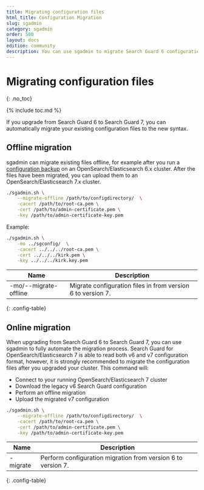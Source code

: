 ```yaml
---
title: Migrating configuration files
html_title: Configuration Migration
slug: sgadmin
category: sgadmin
order: 500
layout: docs
edition: community
description: You can use sgadmin to migrate Search Guard 6 configuration files to the Search Guard 7 format automatically.
---
```

<!---
Copyright 2020 floragunn GmbH
-->

# Migrating configuration files
{: .no_toc}

{% include toc.md %}

If you upgrade from Search Guard 6 to Search Guard 7, you can automatically migrate your existing configuration files to the new syntax.

## Offline migration

sgadmin can migrate existing files offline, for example after you run a [configuration backup](configuration_sgadmin_configuration_changes.md) on an OpenSearch/Elasticsearch 6.x cluster. After the files have been migrated, you can upload them to an OpenSearch/Elasticsearch 7.x cluster. 

```bash
./sgadmin.sh \
    --migrate-offline /path/to/configdirectory/  \
    -cacert /path/to/root-ca.pem \
    -cert /path/to/admin-certificate.pem \
    -key /path/to/admin-certificate-key.pem    
```

Example:

```bash
./sgadmin.sh \
    -mo ../sgconfig/  \
    -cacert ../../../root-ca.pem \
    -cert ../../../kirk.pem \
    -key ../../../kirk.key.pem    
```


| Name | Description |
|---|---|
| -mo/--migrate-offline <folder> | Migrate configuration files in <folder> from version 6 to version 7.|
{: .config-table}

## Online migration

When upgrading from Search Guard 6 to Search Guard 7, you can use sgadmin to fully automate the migration process. Search Guard for OpenSearch/Elasticsearch 7 is able to read both v6 and v7 configuration format, however, it is strongly recommended to migrate the configuration files after you upgraded your cluster. This command will:

* Connect to your running OpenSearch/Elasticsearch 7 cluster
* Download the legacy v6 Search Guard configuration
* Perform an offline migration
* Upload the migrated v7 configuration


```bash
./sgadmin.sh \
    --migrate-offline /path/to/configdirectory/  \
    -cacert /path/to/root-ca.pem \
    -cert /path/to/admin-certificate.pem \
    -key /path/to/admin-certificate-key.pem    
```

| Name | Description |
|---|---|
| -migrate | Perform configuration migration from version 6 to version 7.|
{: .config-table}

